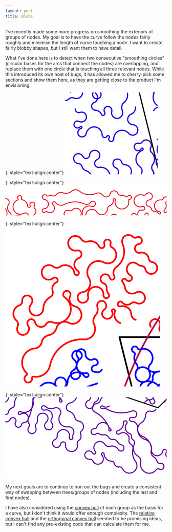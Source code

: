 ```yaml
---
layout: post
title: Blobs
---
```


I've recently made some more progress on smoothing the exteriors of groups of nodes. My goal is to have the curve follow the nodes fairly roughly and minimise the length of curve touching a node. I want to create fairly blobby shapes, but I still want them to have detail.

What I've done here is to detect when two consecutive "smoothing circles" (circular bases for the arcs that connect the nodes) are overlapping, and replace them with one circle that is touching all three relevant nodes. While this introduced its own host of bugs, it has allowed me to cherry-pick some sections and show them here, as they are getting close to the product I'm envisioning.

{: style="text-align:center"}
![A cherry picked example of what a smooth group of nodes could look like.](https://raw.githubusercontent.com/MichaelMBradley/Detailing/main/docs/_assets/06-30/blobby1.png)

{: style="text-align:center"}
![A cherry picked example of what a smooth group of nodes could look like.](https://raw.githubusercontent.com/MichaelMBradley/Detailing/main/docs/_assets/06-30/blobby2.png)

{: style="text-align:center"}
![A cherry picked example of what a smooth group of nodes could look like.](https://raw.githubusercontent.com/MichaelMBradley/Detailing/main/docs/_assets/06-30/blobby3.png)

{: style="text-align:center"}
![A cherry picked example of what a smooth group of nodes could look like.](https://raw.githubusercontent.com/MichaelMBradley/Detailing/main/docs/_assets/06-30/blobby4.png)

My next goals are to continue to iron out the bugs and create a consistent way of swapping between trees/groups of nodes (including the last and first nodes).

I have also considered using the [convex hull](https://en.wikipedia.org/wiki/Convex_hull) of each group as the basis for a curve, but I don't think it would offer enough complexity. The [relative convex hull](https://en.wikipedia.org/wiki/Relative_convex_hull) and the [orthogonal convex hull](https://en.wikipedia.org/wiki/Orthogonal_convex_hull) seemed to be promising ideas, but I can't find any pre-existing code that can calculate them for me.
